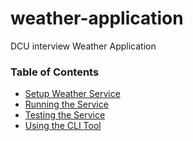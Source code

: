 # weather-application
DCU interview Weather Application

### Table of Contents
- [Setup Weather Service](docs/SETUP.md)
- [Running the Service](docs/RUNNING.md)
- [Testing the Service](docs/TESTING.md)
- [Using the CLI Tool](docs/COMMANDLINE.md)


```